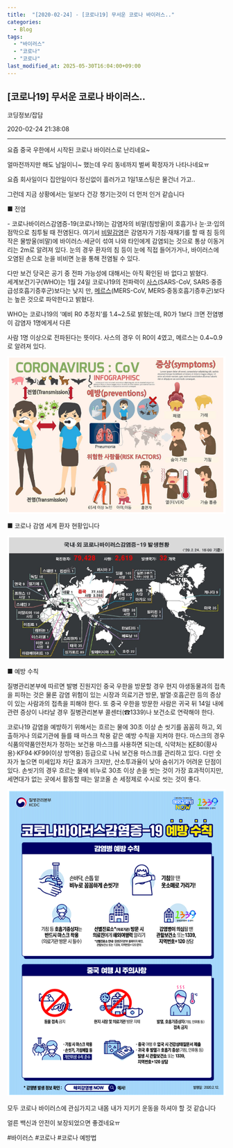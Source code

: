 ```yaml
---
title:  "[2020-02-24] - [코로나19] 무서운 코로나 바이러스.."
categories:
  - Blog
tags:
  - "바이러스"
  - "코로나"
  - "코로나"
last_modified_at: 2025-05-30T16:04:00+09:00
---
```


## [코로나19] 무서운 코로나 바이러스..

코딩정보/잡담

2020-02-24 21:38:08

* * *

요즘 중국 우한에서 시작된 코로나 바이러스로 난리네요~

얼마전까지만 해도 남일이니~ 했는데 우리 동네까지 벌써 확정자가 나타나네요ㅠ

요즘 회사일이다 집안일이다 정신없이 흘러가고 1일1포스팅은 물건너 가고..

그런데 지금 상황에서는 일보다 건강 챙기는것이 더 먼저 인거 같습니다

■ 전염

\- 코로나바이러스감염증-19(코로나19)는 감염자의 비말(침방울)이 호흡기나 눈·코·입의 점막으로 침투될 때 전염된다. 여기서
[비말감염](https://terms.naver.com/entry.nhn?docId=2838449)은 감염자가 기침·재채기를 할 때 침 등의
작은 물방울(비말)에 바이러스·세균이 섞여 나와 타인에게 감염되는 것으로 통상 이동거리는 2m로 알려져 있다. 눈의 경우 환자의 침 등이
눈에 직접 들어가거나, 바이러스에 오염된 손으로 눈을 비비면 눈을 통해 전염될 수 있다.

다만 보건 당국은 공기 중 전파 가능성에 대해서는 아직 확인된 바 없다고 밝혔다.  
세계보건기구(WHO)는 1월 24일 코로나19의 전파력이
[사스](https://terms.naver.com/entry.nhn?docId=72314)(SARS-CoV,
SARS·중증급성호흡기증후군)보다는 낮지 만,
[메르스](https://terms.naver.com/entry.nhn?docId=2838506)(MERS-CoV,
MERS·중동호흡기증후군)보다는 높은 것으로 파악한다고 밝혔다.

WHO는 코로나19의 ‘예비 R0 추정치’를 1.4~2.5로 밝혔는데, R0가 1보다 크면 전염병이 감염자 1명에게서 다른

사람 1명 이상으로 전파된다는 뜻이다. 사스의 경우 이 R0이 4였고, 메르스는 0.4~0.9로 알려져 있다.

![](/assets/images/코로나19_무서운_코로나_바이러스/img.png)

■ 코로나 감염 세계 환자 현황입니다

![](/assets/images/코로나19_무서운_코로나_바이러스/img_1.png)

■ 예방 수칙

질병관리본부에 따르면 발병 진원지인 중국 우한을 방문할 경우 현지 야생동물과의 접촉을 피하는 것은 물론 감염 위험이 있는 시장과 의료기관
방문, 발열·호흡곤란 등의 증상이 있는 사람과의 접촉을 피해야 한다. 또 중국 우한을 방문한 사람은 귀국 뒤 14일 내에 관련 증상이 나타날
경우 질병관리본부 콜센터(☎1339)나 보건소로 연락해야 한다.  
  
코로나19 감염을 예방하기 위해서는 흐르는 물에 30초 이상 손 씻기를 꼼꼼히 하고, 외출하거나 의료기관에 들를 때 마스크 착용 같은 예방
수칙을 지켜야 한다. 마스크의 경우 식품의약품안전처가 정하는 보건용 마스크를 사용하면 되는데, 식약처는
[KF](https://terms.naver.com/entry.nhn?docId=3597327&cid=43667&categoryId=43667)80(황사용)·KF94·KF99(이상
방역용) 등급으로 나눠 보건용 마스크를 관리하고 있다. 다만 숫자가 높으면 미세입자 차단 효과가 크지만, 산소투과율이 낮아 숨쉬기가 어려운
단점이 있다. 손씻기의 경우 흐르는 물에 비누로 30초 이상 손을 씻는 것이 가장 효과적이지만, 세면대가 없는 곳에서 활동할 때는 알코올 손
세정제로 수시로 씻는 것이 좋다.

![](/assets/images/코로나19_무서운_코로나_바이러스/img_2.png)

모두 코로나 바이러스에 관심가지고 내몸 내가 지키기 운동을 하셔야 할 것 같습니다

얼른 백신과 안전이 보장되었으면 좋겠네요ㅠ

  

#바이러스 #코로나 #코로나 예방법

